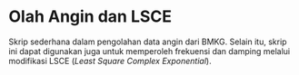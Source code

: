 # Olah Angin dan LSCE

Skrip sederhana dalam pengolahan data angin dari BMKG. Selain itu,
skrip ini dapat digunakan juga untuk memperoleh frekuensi dan damping
melalui modifikasi LSCE (*Least Square Complex Exponential*).